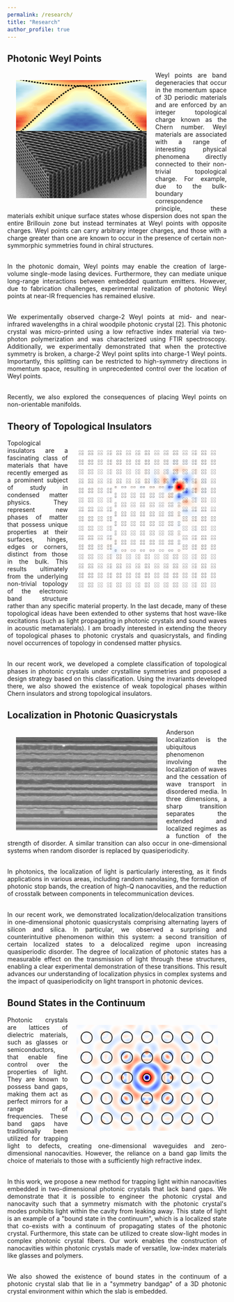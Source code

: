 ```yaml
---
permalink: /research/
title: "Research"
author_profile: true
---
```


## Photonic Weyl Points
<img align="left" src="https://raw.githubusercontent.com/sachin4594/svaidya.github.io/master/images/weyl.png" width="300" style="margin: 20px">
<div style="text-align: justify"> 
Weyl points are band degeneracies that occur in the momentum space of 3D periodic materials and are enforced by an integer topological charge known as the Chern number. Weyl materials are associated with a range of interesting physical phenomena directly connected to their non-trivial topological charge. For example, due to the bulk-boundary correspondence principle, these materials exhibit unique surface states whose dispersion does not span the entire Brillouin zone but instead terminates at Weyl points with opposite charges. Weyl points can carry arbitrary integer charges, and those with a charge greater than one are known to occur in the presence of certain non-symmorphic symmetries found in chiral structures.
<br/><br/>

In the photonic domain, Weyl points may enable the creation of large-volume single-mode lasing devices. Furthermore, they can mediate unique long-range interactions between embedded quantum emitters. However, due to fabrication challenges, experimental realization of photonic Weyl points at near-IR frequencies has remained elusive.
<br/><br/>

We experimentally observed charge-2 Weyl points at mid- and near-infrared wavelengths in a chiral woodpile photonic crystal [2]. This photonic crystal was micro-printed using a low refractive index material via two-photon polymerization and was characterized using FTIR spectroscopy. Additionally, we experimentally demonstrated that when the protective symmetry is broken, a charge-2 Weyl point splits into charge-1 Weyl points. Importantly, this splitting can be restricted to high-symmetry directions in momentum space, resulting in unprecedented control over the location of Weyl points.
<br/><br/>

Recently, we also explored the consequences of placing Weyl points on non-orientable manifolds.
</div>

## Theory of Topological Insulators
<img align="right" img src="https://raw.githubusercontent.com/sachin4594/svaidya.github.io/master/images/HOTI.gif" width="325" style="margin: 20px">
<div style="text-align: justify"> 
Topological insulators are a fascinating class of materials that have recently emerged as a prominent subject of study in condensed matter physics. They represent new phases of matter that possess unique properties at their surfaces, hinges, edges or corners, distinct from those in the bulk. This results ultimately from the underlying non-trivial topology of the electronic band structure rather than any specific material property. In the last decade, many of these topological ideas have been extended to other systems that host wave-like excitations (such as light propagating in photonic crystals and sound waves in acoustic metamaterials). I am broadly interested in extending the theory of topological phases to photonic crystals and quasicrystals, and finding novel occurrences of topology in condensed matter physics.
<br/><br/>

In our recent work, we developed a complete classification of topological phases in photonic crystals under crystalline symmetries and proposed a design strategy based on this classification. Using the invariants developed there, we also showed the existence of weak topological phases within Chern insulators and strong topological insulators.
</div>

## Localization in Photonic Quasicrystals
<img align="left" img src="https://raw.githubusercontent.com/sachin4594/svaidya.github.io/master/images/PhQC.png" width="325" style="margin: 20px">
<div style="text-align: justify"> 
Anderson localization is the ubiquitous phenomenon involving the localization of waves and the cessation of wave transport in disordered media. In three dimensions, a sharp transition separates the extended and localized regimes as a function of the strength of disorder. A similar transition can also occur in one-dimensional systems when random disorder is replaced by quasiperiodicity.
<br/><br/>

In photonics, the localization of light is particularly interesting, as it finds applications in various areas, including random nanolasing, the formation of photonic stop bands, the creation of high-Q nanocavities, and the reduction of crosstalk between components in telecommunication devices.
<br/><br/>

In our recent work, we demonstrated localization/delocalization transitions in one-dimensional photonic quasicrystals comprising alternating layers of silicon and silica. In particular, we observed a surprising and counterintuitive phenomenon within this system: a second transition of certain localized states to a delocalized regime upon increasing quasiperiodic disorder. The degree of localization of photonic states has a measurable effect on the transmission of light through these structures, enabling a clear experimental demonstration of these transitions. This result advances our understanding of localization physics in complex systems and the impact of quasiperiodicity on light transport in photonic devices.
</div>

## Bound States in the Continuum
<img align="right" img src="https://raw.githubusercontent.com/sachin4594/svaidya.github.io/master/images/BIC.png" width="325" style="margin: 20px">
<div style="text-align: justify"> 
Photonic crystals are lattices of dielectric materials, such as glasses or semiconductors, that enable fine control over the properties of light. They are known to possess band gaps, making them act as perfect mirrors for a range of frequencies. These band gaps have traditionally been utilized for trapping light to defects, creating one-dimensional waveguides and zero-dimensional nanocavities. However, the reliance on a band gap limits the choice of materials to those with a sufficiently high refractive index.
<br/><br/>

In this work, we propose a new method for trapping light within nanocavities embedded in two-dimensional photonic crystals that lack band gaps. We demonstrate that it is possible to engineer the photonic crystal and nanocavity such that a symmetry mismatch with the photonic crystal's modes prohibits light within the cavity from leaking away. This state of light is an example of a "bound state in the continuum", which is a localized state that co-exists with a continuum of propagating states of the photonic crystal. Furthermore, this state can be utilized to create slow-light modes in complex photonic crystal fibers. Our work enables the construction of nanocavities within photonic crystals made of versatile, low-index materials like glasses and polymers.
<br/><br/>

We also showed the existence of bound states in the continuum of a photonic crystal slab that lie in a "symmetry bandgap" of  a 3D photonic crystal environment within which the slab is embedded.
</div>
